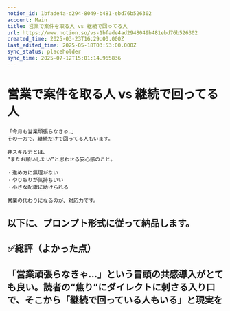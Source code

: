 ```yaml
---
notion_id: 1bfade4a-d294-8049-b481-ebd76b526302
account: Main
title: 営業で案件を取る人 vs 継続で回ってる人
url: https://www.notion.so/vs-1bfade4ad2948049b481ebd76b526302
created_time: 2025-03-23T16:29:00.000Z
last_edited_time: 2025-05-18T03:53:00.000Z
sync_status: placeholder
sync_time: 2025-07-12T15:01:14.965836
---
```

# 営業で案件を取る人 vs 継続で回ってる人

```plain text
「今月も営業頑張らなきゃ…」
その一方で、継続だけで回ってる人もいます。

非スキル力とは、
“またお願いしたい”と思わせる安心感のこと。

・進め方に無理がない
・やり取りが気持ちいい
・小さな配慮に助けられる

営業の代わりになるのが、対応力です。
```
以下に、プロンプト形式に従って納品します。
---
## ✅総評（よかった点）
「営業頑張らなきゃ…」という冒頭の共感導入がとても良い。読者の“焦り”にダイレクトに刺さる入り口で、そこから「継続で回っている人もいる」と現実を見せて、非スキル力の重要性に自然に関心が向く流れになっている。配慮・無理のなさ・気持ちよさという3点の具体もシンプルながらわかりやすく、再現性のある構成として優れている。
---
## ✏️さらに伸ばすための磨きポイント（厳しめ）
「非スキル力とは〜安心感のこと」と定義しているが、“安心感”が抽象的すぎる。読者にとっては「それって結局何すればいいの？」という問いが残る。ここで一歩踏み込んで、「たとえば、先に確認を出す」「返信時に一言添える」など行動ベースで言語化してほしい。また、最後の一文「営業の代わりになるのが、対応力です」もやや物足りない。“継続の正体は対応力”くらいまで断言してもよかった。
---
## 📄コピー・編集可能なテキストブロック（Plain Text）
```plain text
「今月も営業頑張らなきゃ…」
その一方で、継続だけで回ってる人もいます。

よしなに対応とは、
“またお願いしたい”と思わせる安心感のこと。

・進め方に無理がない
・やり取りが気持ちいい
・小さな配慮に助けられる

たとえば、
返信が速いだけでなく「すぐ対応できそうです、ご安心ください」と添える。
確認が必要なときも、「こちらの認識で合ってますか？」と先に出す。

そんな一手間が、
「この人、任せて安心だな」と思われる決定打になる。

営業の代わりになるのが、対応力。
だから、継続だけで仕事が回る人が生まれるんです。

```

## タグ

#ビジネス #よしなに対応 

## 関連ドキュメント

- [[../02_Web制作/✅.md|✅]]
- [[../01_よしなに対応/よしなに対応.md|よしなに対応]]
- [[../04_ビジネス/peec様案件.md|peec様案件]]
- [[../04_ビジネス/急ぎ案件の断り方テンプレ.md|急ぎ案件の断り方テンプレ]]
- [[../04_ビジネス/ころすけさん（営業中0→1）.md|ころすけさん（営業中0→1）]]
